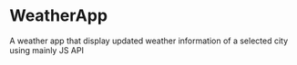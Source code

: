 # WeatherApp
A weather app that display updated weather information of a selected city using mainly JS API
